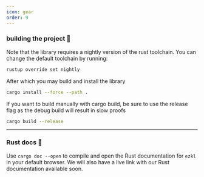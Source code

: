```yaml
---
icon: gear
order: 9
---
```


### building the project 🔨
Note that the library requires a nightly version of the rust toolchain. You can change the default toolchain by running:
```bash
rustup override set nightly
```

After which you may build and install the library
```bash
cargo install --force --path .
```

If you want to build manually with cargo build, be sure to use the release flag as the debug build will result in slow proofs
```bash
cargo build --release
```
---------
### Rust docs 📖

Use `cargo doc --open` to compile and open the Rust documentation for `ezkl` in your default browser. We will also have a live link with our Rust documentation available soon.